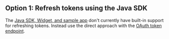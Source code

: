 ## Option 1: Refresh tokens using the Java SDK

The [Java SDK, Widget, and sample app](https://github.com/okta/okta-idx-java)
don't currently have built-in support for refreshing tokens. Instead use
the direct approach with the [OAuth token endpoint](#refresh-the-token-using-the-oauth-token-endpoint).

